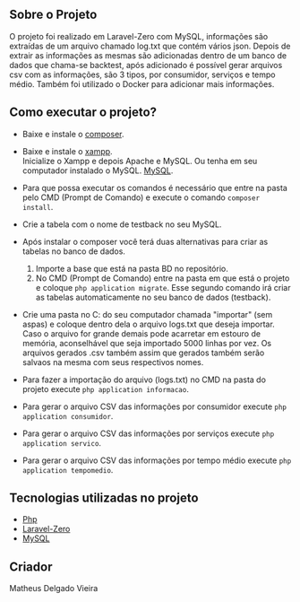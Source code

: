 ## Sobre o Projeto

O projeto foi realizado em Laravel-Zero com MySQL, informações são extraídas de um arquivo chamado log.txt que contém vários json. Depois de extrair 
as informações as mesmas são adicionadas dentro de um banco de dados que chama-se backtest, após adicionado é possível gerar arquivos csv com as informações, 
são 3 tipos, por consumidor, serviços e tempo médio. Também foi utilizado o Docker para adicionar mais informações.


## Como executar o projeto?

- Baixe e instale o [composer](https://getcomposer.org/).

- Baixe e instale o [xampp](https://www.apachefriends.org/pt_br/index.html).  
Inicialize o Xampp e depois Apache e MySQL. 
Ou tenha em seu computador instalado o MySQL. [MySQL](https://www.mysql.com/downloads/).

- Para que possa executar os comandos é necessário que entre na pasta pelo CMD (Prompt de Comando) e execute o comando <code>composer install</code>.

- Crie a tabela com o nome de testback no seu MySQL.

- Após instalar o composer você terá duas alternativas para criar as tabelas no banco de dados.

	1. Importe a base que está na pasta BD no repositório.
	2. No CMD (Prompt de Comando) entre na pasta em que está o projeto e coloque <code>php application migrate</code>.
	Esse segundo comando irá criar as tabelas automaticamente no seu banco de dados (testback).

- Crie uma pasta no C: do seu computador chamada "importar" (sem aspas) e coloque dentro dela o arquivo logs.txt que deseja importar.
	Caso o arquivo for grande demais pode acarretar em estouro de memória, aconselhável que seja importado 5000 linhas por vez.
	Os arquivos gerados .csv também assim que gerados também serão salvaos na mesma com seus respectivos nomes.

- Para fazer a importação do arquivo (logs.txt) no CMD na pasta do projeto execute <code>php application informacao</code>.

- Para gerar o arquivo CSV das informações por consumidor execute <code>php application consumidor</code>.

- Para gerar o arquivo CSV das informações por serviços execute <code>php application servico</code>.

- Para gerar o arquivo CSV das informações por tempo médio execute <code>php application tempomedio</code>.

## Tecnologias utilizadas no projeto 

- [Php](http://php.net/docs.php)
- [Laravel-Zero](https://laravel-zero.com/)
- [MySQL](https://dev.mysql.com/doc/)

## Criador

Matheus Delgado Vieira